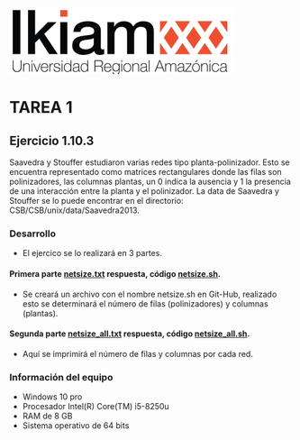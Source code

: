 ![logotipoikiam](https://github.com/RicardoMorales2001/Bioinfo_g1/blob/main/Tarea%201/logotipoIkiam.png)
# TAREA 1
## Ejercicio 1.10.3
Saavedra y Stouffer estudiaron varias redes tipo planta-polinizador.
Esto se encuentra representado como matrices rectangulares donde las filas son polinizadores, las columnas plantas, un 0 indica la ausencia y 1 la presencia de una interacción entre la planta y el polinizador.
La data de Saavedra y Stouffer se lo puede encontrar en el directorio: CSB/CSB/unix/data/Saavedra2013.
### Desarrollo
- El ejercico se lo realizará en 3 partes.
#### Primera parte [netsize.txt](https://github.com/RicardoMorales2001/Bioinfo_g1/blob/main/netsize.txt) respuesta, código [netsize.sh](https://github.com/RicardoMorales2001/Bioinfo_g1/blob/main/netsize.sh).
- Se creará un archivo con el nombre netsize.sh en Git-Hub, realizado esto se determinará el número de filas (polinizadores) y columnas (plantas).
#### Segunda parte [netsize_all.txt](https://github.com/RicardoMorales2001/Bioinfo_g1/blob/main/netsize_all.txt) respuesta, código [netsize_all.sh](https://github.com/RicardoMorales2001/Bioinfo_g1/blob/main/netsize_all.sh).
- Aquí se imprimirá el número de filas y columnas por cada red.
### Información del equipo
- Windows 10 pro
- Procesador Intel(R) Core(TM) i5-8250u
- RAM de 8 GB
- Sistema operativo de 64 bits
